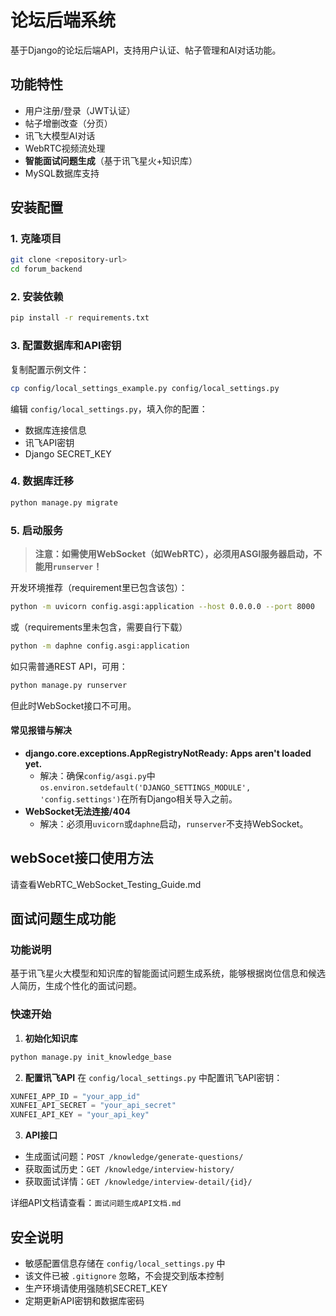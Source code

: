 # 论坛后端系统

基于Django的论坛后端API，支持用户认证、帖子管理和AI对话功能。

## 功能特性

- 用户注册/登录（JWT认证）
- 帖子增删改查（分页）
- 讯飞大模型AI对话
- WebRTC视频流处理
- **智能面试问题生成**（基于讯飞星火+知识库）
- MySQL数据库支持

## 安装配置

### 1. 克隆项目

```bash
git clone <repository-url>
cd forum_backend
```

### 2. 安装依赖

```bash
pip install -r requirements.txt
```

### 3. 配置数据库和API密钥

复制配置示例文件：

```bash
cp config/local_settings_example.py config/local_settings.py
```

编辑 `config/local_settings.py`，填入你的配置：

- 数据库连接信息
- 讯飞API密钥
- Django SECRET_KEY

### 4. 数据库迁移

```bash
python manage.py migrate
```

### 5. 启动服务

> **注意：如需使用WebSocket（如WebRTC），必须用ASGI服务器启动，不能用`runserver`！**

开发环境推荐（requirement里已包含该包）：

```bash
python -m uvicorn config.asgi:application --host 0.0.0.0 --port 8000
```

或（requirements里未包含，需要自行下载）

```bash
python -m daphne config.asgi:application
```

如只需普通REST API，可用：

```bash
python manage.py runserver
```

但此时WebSocket接口不可用。

#### 常见报错与解决

- **django.core.exceptions.AppRegistryNotReady: Apps aren't loaded yet.**
  - 解决：确保`config/asgi.py`中`os.environ.setdefault('DJANGO_SETTINGS_MODULE', 'config.settings')`在所有Django相关导入之前。
- **WebSocket无法连接/404**
  - 解决：必须用`uvicorn`或`daphne`启动，`runserver`不支持WebSocket。

## webSocet接口使用方法

请查看WebRTC_WebSocket_Testing_Guide.md

## 面试问题生成功能

### 功能说明
基于讯飞星火大模型和知识库的智能面试问题生成系统，能够根据岗位信息和候选人简历，生成个性化的面试问题。

### 快速开始

1. **初始化知识库**
```bash
python manage.py init_knowledge_base
```

2. **配置讯飞API**
在 `config/local_settings.py` 中配置讯飞API密钥：
```python
XUNFEI_APP_ID = "your_app_id"
XUNFEI_API_SECRET = "your_api_secret"
XUNFEI_API_KEY = "your_api_key"
```

3. **API接口**
- 生成面试问题：`POST /knowledge/generate-questions/`
- 获取面试历史：`GET /knowledge/interview-history/`
- 获取面试详情：`GET /knowledge/interview-detail/{id}/`

详细API文档请查看：`面试问题生成API文档.md`

## 安全说明

- 敏感配置信息存储在 `config/local_settings.py` 中
- 该文件已被 `.gitignore` 忽略，不会提交到版本控制
- 生产环境请使用强随机SECRET_KEY
- 定期更新API密钥和数据库密码
